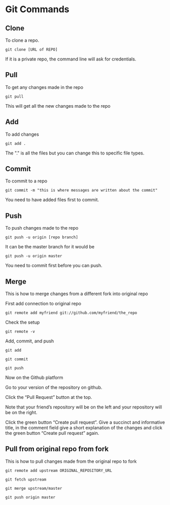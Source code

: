 # Git Commands

## Clone

To clone a repo.

	git clone [URL of REPO]

If it is a private repo, the command line will ask for credentials.

## Pull

To get any changes made in the repo

	git pull

This will get all the new changes made to the repo

## Add

To add changes 

	git add .

The "." is all the files but you can change this to specific file types.

## Commit

To commit to a repo

	git commit -m "this is where messages are written about the commit"

You need to have added files first to commit.

## Push

To push changes made to the repo

	git push -u origin [repo branch]

It can be the master branch for it would be

	git push -u origin master

You need to commit first before you can push.

## Merge

This is how to merge changes from a different fork into original repo

First add connection to original repo

	git remote add myfriend git://github.com/myfriend/the_repo

Check the setup

	git remote -v

Add, commit, and push

	git add

	git commit

	git push

Now on the Github platform

Go to your version of the repository on github.

Click the “Pull Request” button at the top.

Note that your friend’s repository will be on the left and your repository will be on the right.

Click the green button “Create pull request”. Give a succinct and informative title, in the comment field give a short explanation of the changes and click the green button “Create pull request” again.

## Pull from original repo from fork

This is how to pull changes made from the original repo to fork

	git remote add upstream ORIGINAL_REPOSITORY_URL

	git fetch upstream

	git merge upstream/master

	git push origin master
